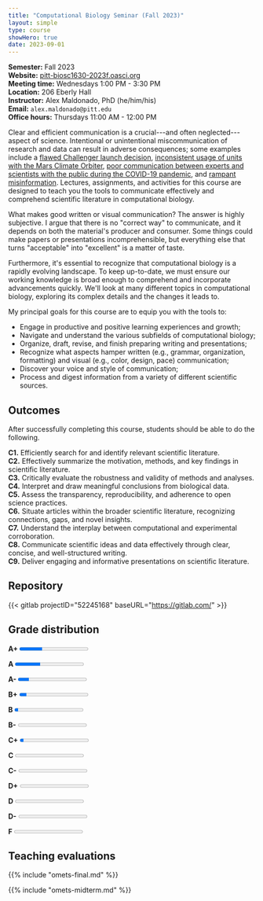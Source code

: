 ```yaml
---
title: "Computational Biology Seminar (Fall 2023)"
layout: simple
type: course
showHero: true
date: 2023-09-01
---
```



**Semester:** Fall 2023
<br>
**Website:** [pitt-biosc1630-2023f.oasci.org](https://pitt-biosc1630-2023f.oasci.org/)
<br>
**Meeting time:** Wednesdays 1:00 PM - 3:30 PM
<br>
**Location:** 206 Eberly Hall
<br>
**Instructor:** Alex Maldonado, PhD (he/him/his)
<br>
**Email:** `alex.maldonado@pitt.edu`
<br>
**Office hours:** Thursdays 11:00 AM - 12:00 PM

Clear and efficient communication is a crucial---and often neglected---aspect of science.
Intentional or unintentional miscommunication of research and data can result in adverse consequences; some examples include a [flawed Challenger launch decision](https://www.britannica.com/event/Challenger-disaster), [inconsistent usage of units with the Mars Climate Orbiter](https://solarsystem.nasa.gov/missions/mars-climate-orbiter/in-depth/), [poor communication between experts and scientists with the public during the COVID-19 pandemic](https://www.weforum.org/agenda/2021/06/lessons-for-science-communication-from-the-covid-19-pandemic/), and [rampant misinformation](https://www.coe.int/en/web/campaign-free-to-speak-safe-to-learn/dealing-with-propaganda-misinformation-and-fake-news).
Lectures, assignments, and activities for this course are designed to teach you the tools to communicate effectively and comprehend scientific literature in computational biology.

What makes good written or visual communication?
The answer is highly subjective.
I argue that there is no "correct way" to communicate, and it depends on both the material's producer and consumer.
Some things could make papers or presentations incomprehensible, but everything else that turns "acceptable" into "excellent" is a matter of taste.

Furthermore, it's essential to recognize that computational biology is a rapidly evolving landscape.
To keep up-to-date, we must ensure our working knowledge is broad enough to comprehend and incorporate advancements quickly.
We'll look at many different topics in computational biology, exploring its complex details and the changes it leads to.

My principal goals for this course are to equip you with the tools to:

-   Engage in productive and positive learning experiences and growth;
-   Navigate and understand the various subfields of computational biology;
-   Organize, draft, revise, and finish preparing writing and presentations;
-   Recognize what aspects hamper written (e.g., grammar, organization, formatting) and visual (e.g., color, design, pace) communication;
-   Discover your voice and style of communication;
-   Process and digest information from a variety of different scientific sources.

## Outcomes

After successfully completing this course, students should be able to do the following.

**C1.** Efficiently search for and identify relevant scientific literature.
<br>
**C2.** Effectively summarize the motivation, methods, and key findings in scientific literature.
<br>
**C3.** Critically evaluate the robustness and validity of methods and analyses.
<br>
**C4.** Interpret and draw meaningful conclusions from biological data.
<br>
**C5.** Assess the transparency, reproducibility, and adherence to open science practices.
<br>
**C6.** Situate articles within the broader scientific literature, recognizing connections, gaps, and novel insights.
<br>
**C7.** Understand the interplay between computational and experimental corroboration.
<br>
**C8.** Communicate scientific ideas and data effectively through clear, concise, and well-structured writing.
<br>
**C9.** Deliver engaging and informative presentations on scientific literature.

## Repository

{{< gitlab projectID="52245168" baseURL="https://gitlab.com/" >}}

## Grade distribution

**A+** <progress value="7" max="21" style="--value: 4.0; --max: 4.0;"></progress>

**A** <progress value="7" max="19" style="--value: 4.0; --max: 4.0;"></progress>

**A-** <progress value="3" max="19" style="--value: 3.75; --max: 4.0;"></progress>

**B+** <progress value="2" max="19" style="--value: 3.25; --max: 4.0;"></progress>

**B** <progress value="1" max="19" style="--value: 3.0; --max: 4.0;"></progress>

**B-** <progress value="0" max="19" style="--value: 2.75; --max: 4.0;"></progress>

**C+** <progress value="1" max="19" style="--value: 2.25; --max: 4.0;"></progress>

**C** <progress value="0" max="19" style="--value: 2.20; --max: 4.0;"></progress>

**C-** <progress value="0" max="19" style="--value: 1.75; --max: 4.0;"></progress>

**D+** <progress value="0" max="19" style="--value: 1.25; --max: 4.0;"></progress>

**D** <progress value="0" max="19" style="--value: 1.00; --max: 4.0;"></progress>

**D-** <progress value="0" max="19" style="--value: 0.75; --max: 4.0;"></progress>

**F** <progress value="0" max="19" style="--value: 0; --max: 4.0;"></progress>

## Teaching evaluations

{{% include "omets-final.md" %}}

{{% include "omets-midterm.md" %}}
